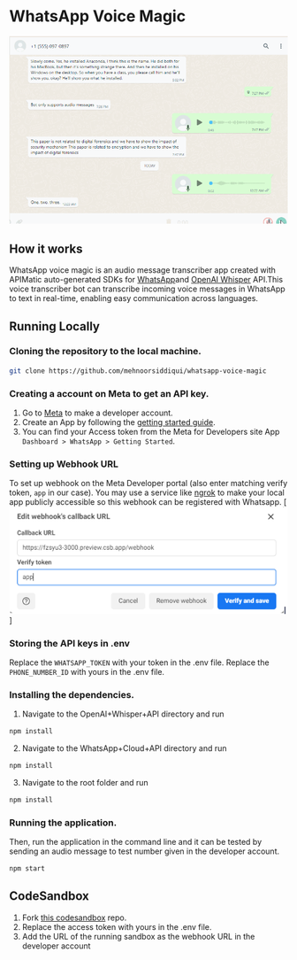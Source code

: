 # WhatsApp Voice Magic
![WhatsApp Voice Magic](./public/working.gif)

## How it works

WhatsApp voice magic is an audio message transcriber app created with APIMatic auto-generated SDKs for [WhatsApp](https://www.apimatic.io/apidocs/whatsapp-api/v/1_0#/http/guides/send-a-message)and [OpenAI Whisper](https://www.apimatic.io/api-docs/whisper-api) API.This voice transcriber bot can transcribe incoming voice messages in WhatsApp to text in real-time, enabling easy communication across languages.

## Running Locally

### Cloning the repository to the local machine.

```bash
git clone https://github.com/mehnoorsiddiqui/whatsapp-voice-magic
```

### Creating a account on Meta to get an API key.

1. Go to [Meta](https://developers.facebook.com/) to make a developer account.
2. Create an App by following the [getting started guide](https://developers.facebook.com/docs/whatsapp/cloud-api/get-started).
3. You can find your Access token from the Meta for Developers site App `Dashboard > WhatsApp > Getting Started`.

### Setting up Webhook URL

To set up webhook on the Meta Developer portal (also enter matching verify token, `app`  in our case). You may use a service like [ngrok](https://ngrok.com/) to make your local app publicly accessible so this webhook can be registered with Whatsapp.
[![Webhook](./public/webhook.png)]

### Storing the API keys in .env
Replace the `WHATSAPP_TOKEN` with your token in the .env file.
Replace the `PHONE_NUMBER_ID` with yours in the .env file.

### Installing the dependencies.
1. Navigate to the OpenAI+Whisper+API directory and run 
```bash
npm install
```
2. Navigate to the WhatsApp+Cloud+API directory and run 
```bash
npm install
```
3. Navigate to the root folder and run 
```bash
npm install
```

### Running the application.

Then, run the application in the command line and it can be tested by sending an audio message to test number given in the developer account.

```bash
npm start
```

## CodeSandbox

1. Fork [this codesandbox](https://codesandbox.io/p/sandbox/whatsapp-voice-magic-lwqrdg) repo.
2. Replace the access token with yours in the .env file.
3. Add the URL of the running sandbox as the webhook URL in the developer account
